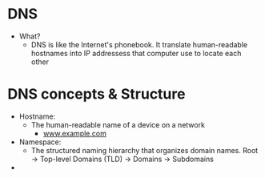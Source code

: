 # DNS
- What?
	- DNS is like the Internet's phonebook. It translate human-readable hostnames into IP addressess that computer use to locate each other

# DNS concepts & Structure
- Hostname:
	- The human-readable name of a device on a network
		- www.example.com
- Namespace:
	- The structured naming hierarchy that organizes domain names. Root -> Top-level Domains (TLD) -> Domains -> Subdomains
- 